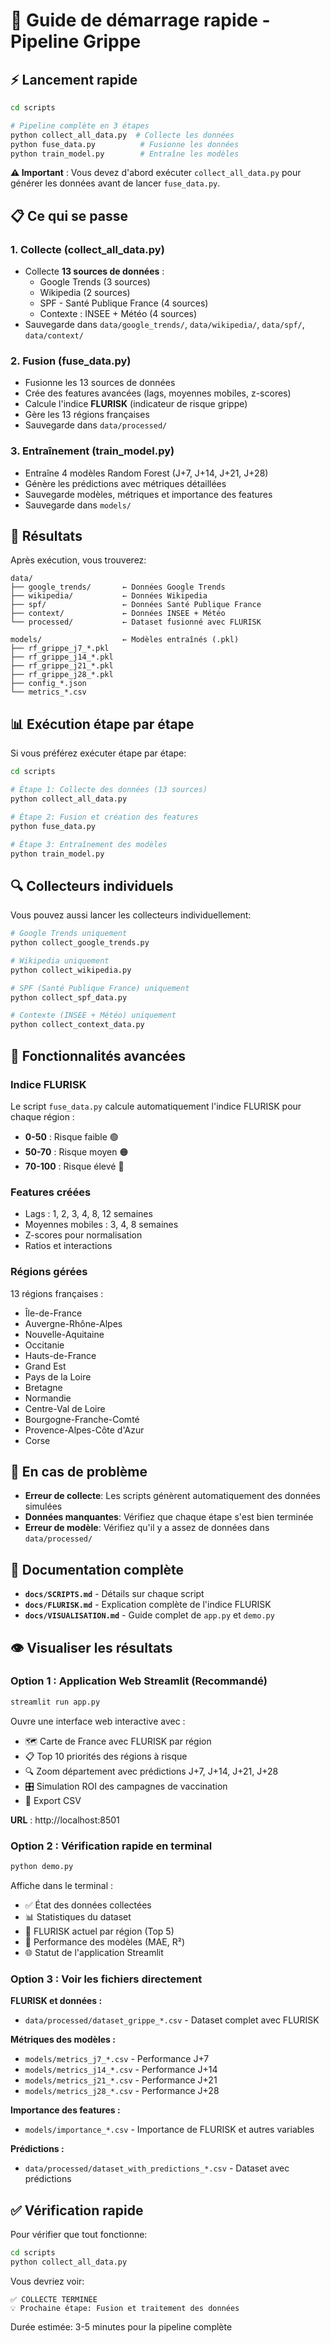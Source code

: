 # 🚀 Guide de démarrage rapide - Pipeline Grippe

## ⚡ Lancement rapide

```bash
cd scripts

# Pipeline complète en 3 étapes
python collect_all_data.py  # Collecte les données
python fuse_data.py          # Fusionne les données
python train_model.py        # Entraîne les modèles
```

**⚠️ Important** : Vous devez d'abord exécuter `collect_all_data.py` pour générer les données avant de lancer `fuse_data.py`.

## 📋 Ce qui se passe

### 1. **Collecte** (collect_all_data.py)
   - Collecte **13 sources de données** :
     - Google Trends (3 sources)
     - Wikipedia (2 sources)
     - SPF - Santé Publique France (4 sources)
     - Contexte : INSEE + Météo (4 sources)
   - Sauvegarde dans `data/google_trends/`, `data/wikipedia/`, `data/spf/`, `data/context/`

### 2. **Fusion** (fuse_data.py)
   - Fusionne les 13 sources de données
   - Crée des features avancées (lags, moyennes mobiles, z-scores)
   - Calcule l'indice **FLURISK** (indicateur de risque grippe)
   - Gère les 13 régions françaises
   - Sauvegarde dans `data/processed/`

### 3. **Entraînement** (train_model.py)
   - Entraîne 4 modèles Random Forest (J+7, J+14, J+21, J+28)
   - Génère les prédictions avec métriques détaillées
   - Sauvegarde modèles, métriques et importance des features
   - Sauvegarde dans `models/`

## 📁 Résultats

Après exécution, vous trouverez:

```
data/
├── google_trends/       ← Données Google Trends
├── wikipedia/           ← Données Wikipedia
├── spf/                 ← Données Santé Publique France
├── context/             ← Données INSEE + Météo
└── processed/           ← Dataset fusionné avec FLURISK

models/                  ← Modèles entraînés (.pkl)
├── rf_grippe_j7_*.pkl
├── rf_grippe_j14_*.pkl
├── rf_grippe_j21_*.pkl
├── rf_grippe_j28_*.pkl
├── config_*.json
└── metrics_*.csv
```

## 📊 Exécution étape par étape

Si vous préférez exécuter étape par étape:

```bash
cd scripts

# Étape 1: Collecte des données (13 sources)
python collect_all_data.py

# Étape 2: Fusion et création des features
python fuse_data.py

# Étape 3: Entraînement des modèles
python train_model.py
```

## 🔍 Collecteurs individuels

Vous pouvez aussi lancer les collecteurs individuellement:

```bash
# Google Trends uniquement
python collect_google_trends.py

# Wikipedia uniquement
python collect_wikipedia.py

# SPF (Santé Publique France) uniquement
python collect_spf_data.py

# Contexte (INSEE + Météo) uniquement
python collect_context_data.py
```

## 🎯 Fonctionnalités avancées

### Indice FLURISK
Le script `fuse_data.py` calcule automatiquement l'indice FLURISK pour chaque région :
- **0-50** : Risque faible 🟢
- **50-70** : Risque moyen 🟠
- **70-100** : Risque élevé 🔴

### Features créées
- Lags : 1, 2, 3, 4, 8, 12 semaines
- Moyennes mobiles : 3, 4, 8 semaines
- Z-scores pour normalisation
- Ratios et interactions

### Régions gérées
13 régions françaises :
- Île-de-France
- Auvergne-Rhône-Alpes
- Nouvelle-Aquitaine
- Occitanie
- Hauts-de-France
- Grand Est
- Pays de la Loire
- Bretagne
- Normandie
- Centre-Val de Loire
- Bourgogne-Franche-Comté
- Provence-Alpes-Côte d'Azur
- Corse

## 🐛 En cas de problème

- **Erreur de collecte**: Les scripts génèrent automatiquement des données simulées
- **Données manquantes**: Vérifiez que chaque étape s'est bien terminée
- **Erreur de modèle**: Vérifiez qu'il y a assez de données dans `data/processed/`

## 📖 Documentation complète

- **`docs/SCRIPTS.md`** - Détails sur chaque script
- **`docs/FLURISK.md`** - Explication complète de l'indice FLURISK
- **`docs/VISUALISATION.md`** - Guide complet de `app.py` et `demo.py`

## 👁️ Visualiser les résultats

### Option 1 : Application Web Streamlit (Recommandé)

```bash
streamlit run app.py
```

Ouvre une interface web interactive avec :
- 🗺️ Carte de France avec FLURISK par région
- 📋 Top 10 priorités des régions à risque
- 🔍 Zoom département avec prédictions J+7, J+14, J+21, J+28
- 🎛️ Simulation ROI des campagnes de vaccination
- 💾 Export CSV

**URL** : http://localhost:8501

### Option 2 : Vérification rapide en terminal

```bash
python demo.py
```

Affiche dans le terminal :
- ✅ État des données collectées
- 📊 Statistiques du dataset
- 🚨 FLURISK actuel par région (Top 5)
- 🤖 Performance des modèles (MAE, R²)
- 🌐 Statut de l'application Streamlit

### Option 3 : Voir les fichiers directement

**FLURISK et données :**
- `data/processed/dataset_grippe_*.csv` - Dataset complet avec FLURISK

**Métriques des modèles :**
- `models/metrics_j7_*.csv` - Performance J+7
- `models/metrics_j14_*.csv` - Performance J+14
- `models/metrics_j21_*.csv` - Performance J+21
- `models/metrics_j28_*.csv` - Performance J+28

**Importance des features :**
- `models/importance_*.csv` - Importance de FLURISK et autres variables

**Prédictions :**
- `data/processed/dataset_with_predictions_*.csv` - Dataset avec prédictions

## ✅ Vérification rapide

Pour vérifier que tout fonctionne:

```bash
cd scripts
python collect_all_data.py
```

Vous devriez voir:
```
✅ COLLECTE TERMINÉE
💡 Prochaine étape: Fusion et traitement des données
```

Durée estimée: 3-5 minutes pour la pipeline complète
